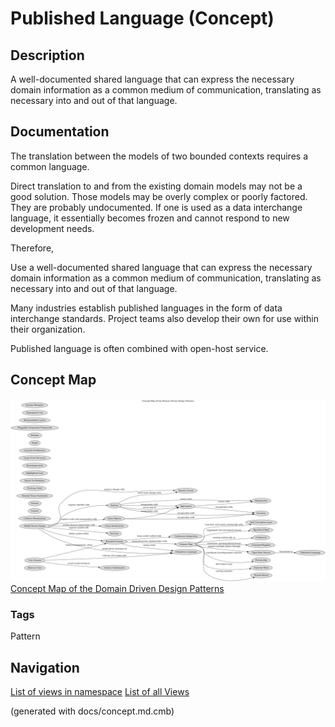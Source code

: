 # Published Language (Concept)
## Description
A well-documented shared language that can express the necessary domain
information as a common medium of communication, translating as necessary into
and out of that language.

## Documentation
The translation between the models of two bounded contexts requires a common
language.

Direct translation to and from the existing domain models may not be a good
solution. Those models may be overly complex or poorly factored. They are
probably undocumented. If one is used as a data interchange language, it
essentially becomes frozen and cannot respond to new development needs.

Therefore,

Use a well-documented shared language that can express the necessary domain
information as a common medium of communication, translating as necessary into
and out of that language.

Many industries establish published languages in the form of data interchange
standards. Project teams also develop their own for use within their
organization.

Published language is often combined with open-host service.

## Concept Map
![Concept Map of the Domain Driven Design Patterns](../ddd/concept-view.png)
[Concept Map of the Domain Driven Design Patterns](../ddd/concept-view.md)

### Tags
Pattern


## Navigation
[List of views in namespace](./views-in-namespace.md)
[List of all Views](../views.md)

(generated with docs/concept.md.cmb)
